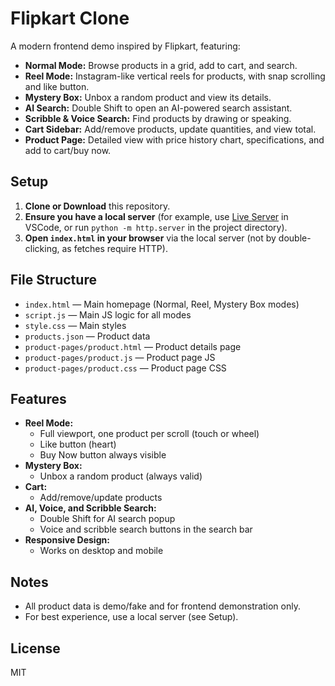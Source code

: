 # Flipkart Clone

A modern frontend demo inspired by Flipkart, featuring:

- **Normal Mode:** Browse products in a grid, add to cart, and search.
- **Reel Mode:** Instagram-like vertical reels for products, with snap scrolling and like button.
- **Mystery Box:** Unbox a random product and view its details.
- **AI Search:** Double Shift to open an AI-powered search assistant.
- **Scribble & Voice Search:** Find products by drawing or speaking.
- **Cart Sidebar:** Add/remove products, update quantities, and view total.
- **Product Page:** Detailed view with price history chart, specifications, and add to cart/buy now.

## Setup

1. **Clone or Download** this repository.
2. **Ensure you have a local server** (for example, use [Live Server](https://marketplace.visualstudio.com/items?itemName=ritwickdey.LiveServer) in VSCode, or run `python -m http.server` in the project directory).
3. **Open `index.html` in your browser** via the local server (not by double-clicking, as fetches require HTTP).

## File Structure

- `index.html` — Main homepage (Normal, Reel, Mystery Box modes)
- `script.js` — Main JS logic for all modes
- `style.css` — Main styles
- `products.json` — Product data
- `product-pages/product.html` — Product details page
- `product-pages/product.js` — Product page JS
- `product-pages/product.css` — Product page CSS

## Features

- **Reel Mode:**
  - Full viewport, one product per scroll (touch or wheel)
  - Like button (heart)
  - Buy Now button always visible
- **Mystery Box:**
  - Unbox a random product (always valid)
- **Cart:**
  - Add/remove/update products
- **AI, Voice, and Scribble Search:**
  - Double Shift for AI search popup
  - Voice and scribble search buttons in the search bar
- **Responsive Design:**
  - Works on desktop and mobile

## Notes
- All product data is demo/fake and for frontend demonstration only.
- For best experience, use a local server (see Setup).

## License
MIT 
